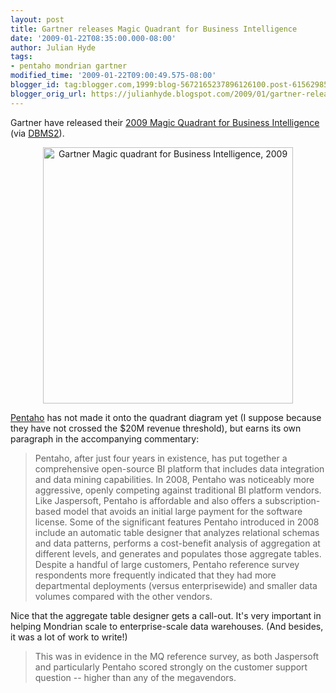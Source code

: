 ```yaml
---
layout: post
title: Gartner releases Magic Quadrant for Business Intelligence
date: '2009-01-22T08:35:00.000-08:00'
author: Julian Hyde
tags:
- pentaho mondrian gartner
modified_time: '2009-01-22T09:00:49.575-08:00'
blogger_id: tag:blogger.com,1999:blog-5672165237896126100.post-6156298593534142835
blogger_orig_url: https://julianhyde.blogspot.com/2009/01/gartner-releases-magic-quadrant-for.html
---
```


Gartner have released their
[2009 Magic Quadrant for Business Intelligence](http://mediaproducts.gartner.com/reprints/sas/vol5/article8/article8.html)
(via [DBMS2](http://www.dbms2.com/2009/01/22/gartners-2009-magic-quadrant-for-business-intelligence/)).

<a onblur="try {parent.deselectBloggerImageGracefully();} catch(e) {}"
  href="/assets/img/163529_0001.png">
<img style="display:block; margin:0px auto 10px; text-align:center;cursor:pointer; cursor:hand;width: 400px; height: 410px;"
  src="/assets/img/163529_0001.png" border="0"
  alt="Gartner Magic quadrant for Business Intelligence, 2009" />
</a>

[Pentaho](https://www.pentaho.com/) has not made it onto the
quadrant diagram yet (I suppose because they have not crossed the $20M
revenue threshold), but earns its own paragraph in the accompanying
commentary:

> Pentaho, after just four years in existence, has put together a
> comprehensive open-source BI platform that includes data integration
> and data mining capabilities. In 2008, Pentaho was noticeably more
> aggressive, openly competing against traditional BI platform
> vendors. Like Jaspersoft, Pentaho is affordable and also offers a
> subscription-based model that avoids an initial large payment for
> the software license. Some of the significant features Pentaho
> introduced in 2008 include an automatic table designer that analyzes
> relational schemas and data patterns, performs a cost-benefit
> analysis of aggregation at different levels, and generates and
> populates those aggregate tables. Despite a handful of large
> customers, Pentaho reference survey respondents more frequently
> indicated that they had more departmental deployments (versus
> enterprisewide) and smaller data volumes compared with the other
> vendors.

Nice that the aggregate table designer gets a call-out. It's very
important in helping Mondrian scale to enterprise-scale data
warehouses. (And besides, it was a lot of work to write!)

> This was in evidence in the MQ reference survey, as both Jaspersoft
> and particularly Pentaho scored strongly on the customer support
> question -- higher than any of the megavendors.
